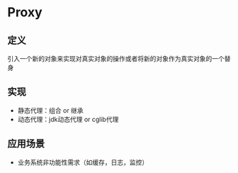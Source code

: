 # Proxy

## 定义

引入一个新的对象来实现对真实对象的操作或者将新的对象作为真实对象的一个替身

## 实现

- 静态代理：组合 or 继承
- 动态代理：jdk动态代理 or cglib代理

## 应用场景

- 业务系统非功能性需求（如缓存，日志，监控）
